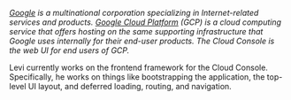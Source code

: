 _[Google][google-url] is a multinational corporation specializing in Internet-related services and products. [Google Cloud Platform][cloud-url] (GCP) is a cloud computing service that offers hosting on the same supporting infrastructure that Google uses internally for their end-user products. The Cloud Console is the web UI for end users of GCP._

Levi currently works on the frontend framework for the Cloud Console. Specifically, he works on things like bootstrapping the application, the top-level UI layout, and deferred loading, routing, and navigation.

[google-url]: https://google.com/about
[cloud-url]: https://cloud.google.com